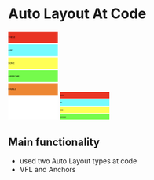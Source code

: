 #  Auto Layout At Code

<img src="/screens/1.jpeg" width="20%">    <img src="/screens/2.jpeg" width="20%">    

## Main functionality
* used two Auto Layout types at code
* VFL and Anchors